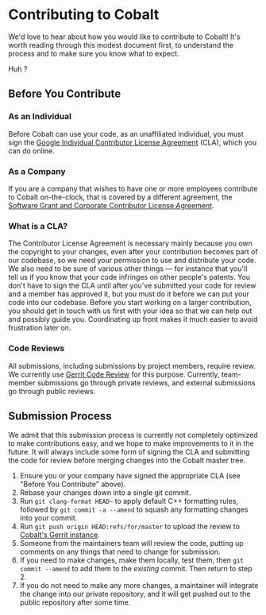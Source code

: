 # Contributing to Cobalt

We'd love to hear about how you would like to contribute to Cobalt! It's worth
reading through this modest document first, to understand the process and to
make sure you know what to expect.

Huh ?

## Before You Contribute

### As an Individual

Before Cobalt can use your code, as an unaffiliated individual, you must sign
the [Google Individual Contributor License Agreement](https://cla.developers.google.com/about/google-individual) (CLA), which you can do online.

### As a Company

If you are a company that wishes to have one or more employees contribute to
Cobalt on-the-clock, that is covered by a different agreement, the
[Software Grant and Corporate Contributor License Agreement](https://cla.developers.google.com/about/google-corporate).

### What is a CLA?

The Contributor License Agreement is necessary mainly because you own the
copyright to your changes, even after your contribution becomes part of our
codebase, so we need your permission to use and distribute your code. We also
need to be sure of various other things — for instance that you'll tell us if
you know that your code infringes on other people's patents. You don't have to
sign the CLA until after you've submitted your code for review and a member has
approved it, but you must do it before we can put your code into our codebase.
Before you start working on a larger contribution, you should get in touch with
us first with your idea so that we can help out and possibly guide
you. Coordinating up front makes it much easier to avoid frustration later on.


### Code Reviews

All submissions, including submissions by project members, require review. We
currently use [Gerrit Code Review](https://www.gerritcodereview.com/) for this
purpose. Currently, team-member submissions go through private reviews, and
external submissions go through public reviews.


## Submission Process

We admit that this submission process is currently not completely optimized to
make contributions easy, and we hope to make improvements to it in the
future. It will always include some form of signing the CLA and submitting the
code for review before merging changes into the Cobalt master tree.

  1. Ensure you or your company have signed the appropriate CLA (see "Before You
     Contribute" above).
  1. Rebase your changes down into a single git commit.
  1. Run `git clang-format HEAD~` to apply default C++ formatting rules,
     followed by `git commit -a --amend` to squash any formatting changes
     into your commit.
  1. Run `git push origin HEAD:refs/for/master` to upload the review to
     [Cobalt's Gerrit instance](https://cobalt-review.googlesource.com/).
  1. Someone from the maintainers team will review the code, putting up comments
     on any things that need to change for submission.
  1. If you need to make changes, make them locally, test them, then `git commit
     --amend` to add them to the *existing* commit. Then return to step 2.
  1. If you do not need to make any more changes, a maintainer will integrate
     the change into our private repository, and it will get pushed out to the
     public repository after some time.
